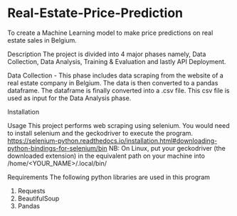 # Real-Estate-Price-Prediction
To create a Machine Learning model to make price predictions on real estate sales in Belgium.

Description
The project is divided into 4 major phases namely, Data Collection, Data Analysis, Training & Evaluation and lastly API Deployment.

  Data Collection - This phase includes data scraping from the website of a real estate company in Belgium. The data is then converted to a pandas          dataframe. The dataframe is finally converted into a .csv file. This csv file is used as input for the Data Analysis phase.
  

Installation


Usage
This project performs web scraping using selenium. You would need to install selenium and the geckodriver to execute the program.
https://selenium-python.readthedocs.io/installation.html#downloading-python-bindings-for-selenium/bin
NB: On Linux, put your geckodriver (the downloaded extension) in the equivalent path on your machine into /home/<YOUR_NAME>/.local/bin/


Requirements
The following python libraries are used in this program
  1. Requests
  2. BeautifulSoup
  3. Pandas
